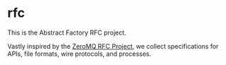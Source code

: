rfc
===

This is the Abstract Factory RFC project.

Vastly inspired by the [ZeroMQ RFC Project][], we collect specifications for APIs, file formats, wire protocols, and processes.

[ZeroMQ RFC Project]: https://github.com/zeromq/rfc
